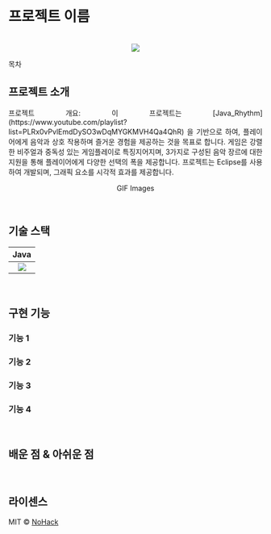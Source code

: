 # 프로젝트 이름

<p align="center">
  <br>
  <img src="./images/common/logo-sample.jpeg">
  <br>
</p>

목차

## 프로젝트 소개

<p align="justify">
프로젝트 개요: 이 프로젝트는 [Java_Rhythm](https://www.youtube.com/playlist?list=PLRx0vPvlEmdDySO3wDqMYGKMVH4Qa4QhR) 을 기반으로 하여, 플레이어에게 음악과 상호 작용하며 즐거운 경험을 제공하는 것을 목표로 합니다. 게임은 강렬한 비주얼과 중독성 있는 게임플레이로 특징지어지며, 3가지로 구성된 음악 장르에 대한 지원을 통해 플레이어에게 다양한 선택의 폭을 제공합니다. 프로젝트는 Eclipse를 사용하여 개발되며, 그래픽 요소를 시각적 효과를 제공합니다.
</p>

<p align="center">
GIF Images
</p>

<br>

## 기술 스택

| Java |
| :--------: |
|   <img src="https://img.shields.io/badge/java-007396?style=for-the-badge&logo=java&logoColor=white">|

<br>

## 구현 기능

### 기능 1

### 기능 2

### 기능 3

### 기능 4

<br>

## 배운 점 & 아쉬운 점

<p align="justify">

</p>

<br>

## 라이센스

MIT &copy; [NoHack](mailto:lbjp114@gmail.com)

<!-- Stack Icon Refernces -->

[js]: /images/stack/javascript.svg
[ts]: /images/stack/typescript.svg
[react]: /images/stack/react.svg
[node]: /images/stack/node.svg
